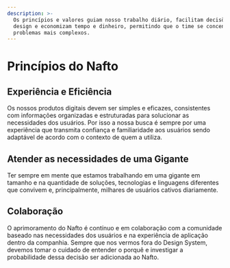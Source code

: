 ```yaml
---
description: >-
  Os princípios e valores guiam nosso trabalho diário, facilitam decisões de
  design e economizam tempo e dinheiro, permitindo que o time se concentre em
  problemas mais complexos.
---
```


# Princípios do Nafto

## Experiência e Eficiência

Os nossos produtos digitais devem ser simples e eficazes, consistentes com informações organizadas e estruturadas para solucionar as necessidades dos usuários. Por isso a nossa busca é sempre por uma experiência que transmita confiança e familiaridade aos usuários sendo adaptável de acordo com o contexto de quem a utiliza.

## Atender as necessidades de uma Gigante

Ter sempre em mente que estamos trabalhando em uma gigante em tamanho e na quantidade de soluções, tecnologias e linguagens diferentes que convivem e, principalmente, milhares de usuários cativos diariamente.

## Colaboração

O aprimoramento do Nafto é contínuo e em colaboração com a comunidade baseado nas necessidades dos usuários e na experiência de aplicação dentro da companhia. Sempre que nos vermos fora do Design System, devemos tomar o cuidado de entender o porquê e investigar a probabilidade dessa decisão ser adicionada ao Nafto.
